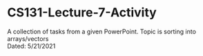 # CS131-Lecture-7-Activity
A collection of tasks from a given PowerPoint. Topic is sorting into arrays/vectors <br/>
Dated: 5/21/2021
